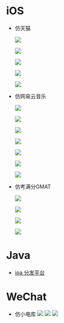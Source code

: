# iOS

* 仿天猫

    ![](/iOS/Tmall/1.png)

    ![](/iOS/Tmall/2.png)

    ![](/iOS/Tmall/3.png)

    ![](/iOS/Tmall/4.png)

    ![](/iOS/Tmall/5.png)

* 仿网易云音乐

    ![](/iOS/Music163/1.png)

    ![](/iOS/Music163/2.png)

    ![](/iOS/Music163/3.png)

    ![](/iOS/Music163/4.png)

    ![](/iOS/Music163/5.png)

    ![](/iOS/Music163/6.png)

    ![](/iOS/Music163/7.png)

* 仿考满分GMAT

    ![](/iOS/KGMAT/1.png)

    ![](/iOS/KGMAT/2.png)

    ![](/iOS/KGMAT/3.png)

    ![](/iOS/KGMAT/4.png)

# Java

* [ipa 分发平台](https://hublot.wang:8080)

# WeChat

* 仿小电库
	![](/WeChat/xiaodianku/1.png)
	![](/WeChat/xiaodianku/2.png)
	![](/WeChat/xiaodianku/3.png)
